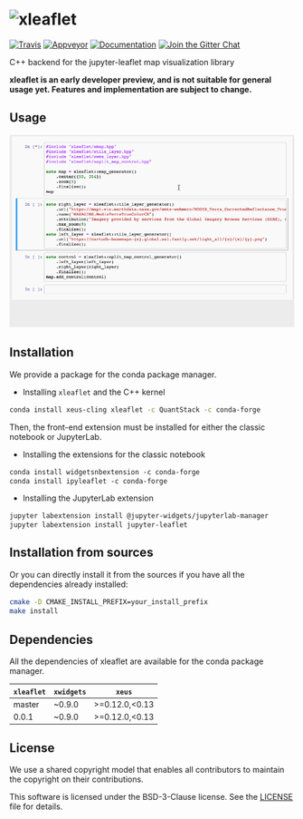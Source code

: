 # ![xleaflet](http://quantstack.net/assets/images/xleaflet.svg)

[![Travis](https://travis-ci.org/QuantStack/xleaflet.svg?branch=master)](https://travis-ci.org/QuantStack/xleaflet)
[![Appveyor](https://ci.appveyor.com/api/projects/status/gfiivu33g6hrv220?svg=true)](https://ci.appveyor.com/project/QuantStack/xleaflet)
[![Documentation](http://readthedocs.org/projects/xleaflet/badge/?version=latest)](https://xleaflet.readthedocs.io/en/latest/?badge=latest)
[![Join the Gitter Chat](https://badges.gitter.im/Join%20Chat.svg)](https://gitter.im/QuantStack/Lobby?utm_source=badge&utm_medium=badge&utm_campaign=pr-badge&utm_content=badge)

C++ backend for the jupyter-leaflet map visualization library

**xleaflet is an early developer preview, and is not suitable for general usage yet. Features and implementation are subject to change.**

## Usage

![xleaflet screencast](xleaflet.gif)

## Installation

We provide a package for the conda package manager.

- Installing `xleaflet` and the C++ kernel

```bash
conda install xeus-cling xleaflet -c QuantStack -c conda-forge
```

Then, the front-end extension must be installed for either the classic notebook or JupyterLab.

- Installing the extensions for the classic notebook

```
conda install widgetsnbextension -c conda-forge
conda install ipyleaflet -c conda-forge
```

- Installing the JupyterLab extension

```
jupyter labextension install @jupyter-widgets/jupyterlab-manager
jupyter labextension install jupyter-leaflet
```

## Installation from sources

Or you can directly install it from the sources if you have all the dependencies already installed:

```bash
cmake -D CMAKE_INSTALL_PREFIX=your_install_prefix
make install
```

## Dependencies

All the dependencies of xleaflet are available for the conda package manager.

| `xleaflet` | `xwidgets`  |  `xeus`         |
|------------|-------------|-----------------|
|  master    |   ~0.9.0    |  >=0.12.0,<0.13 |
|  0.0.1     |   ~0.9.0    |  >=0.12.0,<0.13 |

## License

We use a shared copyright model that enables all contributors to maintain the
copyright on their contributions.

This software is licensed under the BSD-3-Clause license. See the [LICENSE](LICENSE) file for details.
